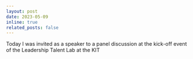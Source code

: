 ```yaml
---
layout: post
date: 2023-05-09
inline: true
related_posts: false
---
```


Today I was invited as a speaker to a panel discussion at the kick-off event of the Leadership Talent Lab at the KIT
